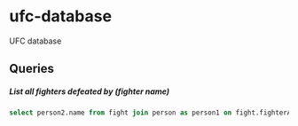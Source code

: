 # ufc-database
UFC database

## Queries

##### List all fighters defeated by (fighter name)
```sql
select person2.name from fight join person as person1 on fight.fighterA = person1.id join person as person2 on fight.fighterB = person2.id where person1.name = "Conor McGregor";
```
